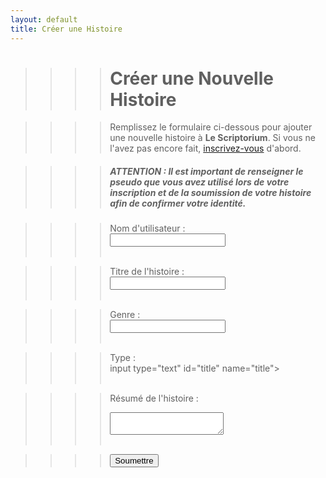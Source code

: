 ```yaml
---
layout: default
title: Créer une Histoire
---
```


>>>># Créer une Nouvelle Histoire

>>>> Remplissez le formulaire ci-dessous pour ajouter une nouvelle histoire à **Le Scriptorium**.
Si vous ne l'avez pas encore fait, [inscrivez-vous](inscriptions.md) d'abord.

>>>> ##### ATTENTION : Il est important de renseigner le pseudo que vous avez utilisé lors de votre inscription et de la soumission de votre histoire afin de confirmer votre identité.

>>>><form action="https://formspree.io/f/mvgpjkyn" method="POST">
  >>>><form action="https://formspree.io/f/mvgpjkyn" method="POST">
   >>>><label for="pseudo">Nom d'utilisateur : </label><br>
 >>>><input type="text" id="pseudo" name="pseudo"><br><br>

 >>>><label for="title">Titre de l'histoire :</label><br>
  >>>><input type="text" id="title" name="title"><br><br>

  >>>><label for="title"> Genre :</label><br>
  >>>><input type="text" id="title" name="title"><br><br>

   >>>><label for="title"> Type :</label><br>
  >>>>input type="text" id="title" name="title"><br><br>

  >>>><label for="synopsis">Résumé de l'histoire :</label><br>
  >>>><textarea id="synopsis" name="synopsis"></textarea><br><br>

  >>>><input type="submit" value="Soumettre">
>>>></form>

